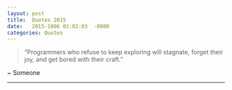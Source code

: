 ```yaml
---
layout: post
title:  Quotes 2015
date:   2015-1006 01:02:03  -0800
categories: Quotes
---
```


> “Programmers who refuse to keep exploring will stagnate, forget their joy, and get bored with their craft.”

~ Someone

---
